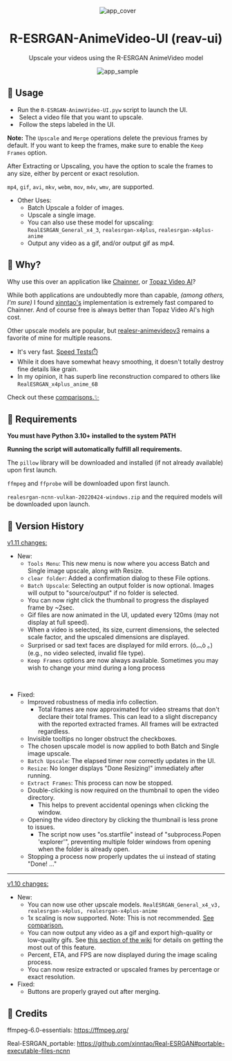<p align="center">
  <img src="https://github.com/Nenotriple/R-ESRGAN-AnimeVideo-UI/assets/70049990/1bb2b8da-0f11-401d-a873-7d2f55883fa3" alt="app_cover">
</p>

<h1 align="center">R-ESRGAN-AnimeVideo-UI (reav-ui)</h1>
<p align="center">Upscale your videos using the R-ESRGAN AnimeVideo model</p>

<p align="center">
  <img src="https://github.com/Nenotriple/R-ESRGAN-AnimeVideo-UI/assets/70049990/8b6a27b7-07dc-4820-8455-477a3839fe62)" alt="app_sample">
</p>

## 📝 Usage

- Run the `R-ESRGAN-AnimeVideo-UI.pyw` script to launch the UI.
-  Select a video file that you want to upscale.
-  Follow the steps labeled in the UI.

**Note:** The `Upscale` and `Merge` operations delete the previous frames by default. If you want to keep the frames, make sure to enable the `Keep Frames` option.

After Extracting or Upscaling, you have the option to scale the frames to any size, either by percent or exact resolution.

`mp4`, `gif`, `avi`, `mkv`, `webm`, `mov`, `m4v`, `wmv`, are supported.

- Other Uses:
  - Batch Upscale a folder of images.
  - Upscale a single image.
  - You can also use these model for upscaling: `RealESRGAN_General_x4_3`, `realesrgan-x4plus`, `realesrgan-x4plus-anime`
  - Output any video as a gif, and/or output gif as mp4.


## 🤷 Why?

Why use this over an application like [Chainner](https://github.com/chaiNNer-org/chaiNNer), or [Topaz Video AI](https://www.topazlabs.com/)?

While both applications are undoubtedly more than capable, *(among others, I'm sure)* I found [xinntao's](https://github.com/xinntao) implementation is extremely fast compared to Chainner. And of course free is always better than Topaz Video AI's high cost.

Other upscale models are popular, but [realesr-animevideov3](https://github.com/xinntao/Real-ESRGAN/blob/master/docs/anime_video_model.md) remains a favorite of mine for multiple reasons.
- It's very fast. [Speed Tests⏱️](https://github.com/Nenotriple/R-ESRGAN-AnimeVideo-UI/wiki/%E2%8F%B1%EF%B8%8FSpeed-Tests)
- While it does have somewhat heavy smoothing, it doesn't totally destroy fine details like grain.
- In my opinion, it has superb line reconstruction compared to others like `RealESRGAN_x4plus_anime_6B`

Check out these [comparisons.✨](https://github.com/Nenotriple/R-ESRGAN-AnimeVideo-UI/wiki/Comparisons)

## 🚩 Requirements

**You must have Python 3.10+ installed to the system PATH**

**Running the script will automatically fulfill all requirements.**

The `pillow` library will be downloaded and installed (if not already available) upon first launch.

`ffmpeg` and `ffprobe` will be downloaded upon first launch.

`realesrgan-ncnn-vulkan-20220424-windows.zip` and the required models will be downloaded upon launch.


## 📜 Version History

[v1.11 changes:](https://github.com/Nenotriple/R-ESRGAN-AnimeVideo-UI/releases/tag/v1.11-Hotfix)

- New:
  - `Tools Menu`: This new menu is now where you access Batch and Single image upscale, along with Resize.
  - `clear folder`: Added a confirmation dialog to these File options.
  - `Batch Upscale`: Selecting an output folder is now optional. Images will output to "source/output" if no folder is selected.
  - You can now right click the thumbnail to progress the displayed frame by ~2sec.
  - Gif files are now animated in the UI, updated every 120ms (may not display at full speed).
  - When a video is selected, its size, current dimensions, the selected scale factor, and the upscaled dimensions are displayed.
  - Surprised or sad text faces are displayed for mild errors. (ó︹ò ｡) (e.g., no video selected, invalid file type).
  - `Keep Frames` options are now always available. Sometimes you may wish to change your mind during a long process
<br>

- Fixed:
  - Improved robustness of media info collection.
    - Total frames are now approximated for video streams that don't declare their total frames. This can lead to a slight discrepancy with the reported extracted frames. All frames will be extracted regardless.
  - Invisible tooltips no longer obstruct the checkboxes.
  - The chosen upscale model is now applied to both Batch and Single image upscale.
  - `Batch Upscale`: The elapsed timer now correctly updates in the UI.
  - `Resize`: No longer displays "Done Resizing!" immediately after running.
  - `Extract Frames`: This process can now be stopped.
  - Double-clicking is now required on the thumbnail to open the video directory.
    - This helps to prevent accidental openings when clicking the window.
  - Opening the video directory by clicking the thumbnail is less prone to issues.
    - The script now uses "os.startfile" instead of "subprocess.Popen 'explorer'", preventing multiple folder windows from opening when the folder is already open.
  - Stopping a process now properly updates the ui instead of stating "Done! ..."

___
[v1.10 changes:](https://github.com/Nenotriple/R-ESRGAN-AnimeVideo-UI/releases/tag/v1.10)

- New:
  - You can now use other upscale models. `RealESRGAN_General_x4_v3, realesrgan-x4plus, realesrgan-x4plus-anime`
  - 1x scaling is now supported. Note: This is not recommended. [See comparison.](https://github.com/Nenotriple/R-ESRGAN-AnimeVideo-UI/wiki/Comparisons)
  - You can now output any video as a gif and export high-quality or low-quality gifs. See [this section of the wiki](https://github.com/Nenotriple/R-ESRGAN-AnimeVideo-UI/wiki/Gif-creation-and-settings) for details on getting the most out of this feature.
  - Percent, ETA, and FPS are now displayed during the image scaling process.
  - You can now resize extracted or upscaled frames by percentage or exact resolution.  
- Fixed:
  - Buttons are properly grayed out after merging.
  
## 👥 **Credits**

ffmpeg-6.0-essentials: https://ffmpeg.org/

Real-ESRGAN_portable: https://github.com/xinntao/Real-ESRGAN#portable-executable-files-ncnn
